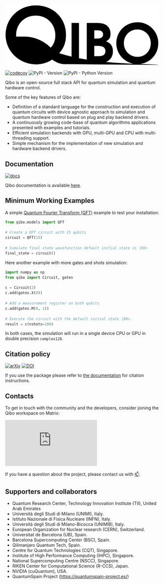 ![Logo](https://github.com/qiboteam/qibo/blob/master/doc/source/_static/qibo_logo_dark.svg)

[![codecov](https://codecov.io/gh/qiboteam/qibo/branch/master/graph/badge.svg?token=1EKZKVEVX0)](https://codecov.io/gh/qiboteam/qibo)
![PyPI - Version](https://img.shields.io/pypi/v/qibo)
![PyPI - Python Version](https://img.shields.io/pypi/pyversions/qibo)

Qibo is an open-source full stack API for quantum simulation and quantum hardware control.

Some of the key features of Qibo are:
- Definition of a standard language for the construction and execution of quantum circuits with device agnostic approach to simulation and quantum hardware control based on plug and play backend drivers.
- A continuously growing code-base of quantum algorithms applications presented with examples and tutorials.
- Efficient simulation backends with GPU, multi-GPU and CPU with multi-threading support.
- Simple mechanism for the implementation of new simulation and hardware backend drivers.

## Documentation

[![docs](https://github.com/qiboteam/qibo/actions/workflows/publish.yml/badge.svg)](https://qibo.science/qibo/stable/)

Qibo documentation is available [here](https://qibo.science).

## Minimum Working Examples

A simple [Quantum Fourier Transform (QFT)](https://en.wikipedia.org/wiki/Quantum_Fourier_transform) example to test your installation:
```python
from qibo.models import QFT

# Create a QFT circuit with 15 qubits
circuit = QFT(15)

# Simulate final state wavefunction default initial state is |00>
final_state = circuit()
```

Here another example with more gates and shots simulation:

```python
import numpy as np
from qibo import Circuit, gates

c = Circuit(2)
c.add(gates.X(0))

# Add a measurement register on both qubits
c.add(gates.M(0, 1))

# Execute the circuit with the default initial state |00>.
result = c(nshots=100)
```

In both cases, the simulation will run in a single device CPU or GPU in double precision `complex128`.

## Citation policy
[![arXiv](https://img.shields.io/badge/arXiv-2009.01845-b31b1b.svg)](https://arxiv.org/abs/2009.01845)
[![DOI](https://zenodo.org/badge/241307936.svg)](https://zenodo.org/badge/latestdoi/241307936)

If you use the package please refer to [the documentation](https://qibo.science/qibo/stable/appendix/citing-qibo.html#publications) for citation instructions.

## Contacts

To get in touch with the community and the developers, consider joining the Qibo workspace on Matrix:

[![Matrix](https://img.shields.io/matrix/qibo%3Amatrix.org?logo=matrix)](https://matrix.to/#/#qibo:matrix.org)

If you have a question about the project, please contact us with [📫](mailto:qiboteam@qibo.science).

## Supporters and collaborators

- Quantum Research Center, Technology Innovation Institute (TII), United Arab Emirates
- Università degli Studi di Milano (UNIMI), Italy.
- Istituto Nazionale di Fisica Nucleare (INFN), Italy.
- Università degli Studi di Milano-Bicocca (UNIMIB), Italy.
- European Organization for Nuclear research (CERN), Switzerland.
- Universitat de Barcelona (UB), Spain.
- Barcelona Supercomputing Center (BSC), Spain.
- Qilimanjaro Quantum Tech, Spain.
- Centre for Quantum Technologies (CQT), Singapore.
- Institute of High Performance Computing (IHPC), Singapore.
- National Supercomputing Centre (NSCC), Singapore.
- RIKEN Center for Computational Science (R-CCS), Japan.
- NVIDIA (cuQuantum), USA.
- QuantumSpain Project (https://quantumspain-project.es/)

